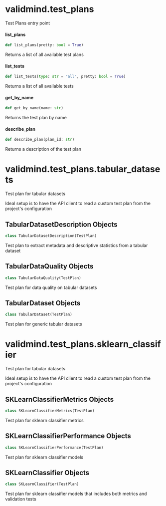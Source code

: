 <a id="validmind.test_plans"></a>

# validmind.test\_plans

Test Plans entry point

<a id="validmind.test_plans.list_plans"></a>

#### list\_plans

```python
def list_plans(pretty: bool = True)
```

Returns a list of all available test plans

<a id="validmind.test_plans.list_tests"></a>

#### list\_tests

```python
def list_tests(type: str = "all", pretty: bool = True)
```

Returns a list of all available tests

<a id="validmind.test_plans.get_by_name"></a>

#### get\_by\_name

```python
def get_by_name(name: str)
```

Returns the test plan by name

<a id="validmind.test_plans.describe_plan"></a>

#### describe\_plan

```python
def describe_plan(plan_id: str)
```

Returns a description of the test plan

<a id="validmind.test_plans.tabular_datasets"></a>

# validmind.test\_plans.tabular\_datasets

Test plan for tabular datasets

Ideal setup is to have the API client to read a
custom test plan from the project's configuration

<a id="validmind.test_plans.tabular_datasets.TabularDatasetDescription"></a>

## TabularDatasetDescription Objects

```python
class TabularDatasetDescription(TestPlan)
```

Test plan to extract metadata and descriptive
statistics from a tabular dataset

<a id="validmind.test_plans.tabular_datasets.TabularDataQuality"></a>

## TabularDataQuality Objects

```python
class TabularDataQuality(TestPlan)
```

Test plan for data quality on tabular datasets

<a id="validmind.test_plans.tabular_datasets.TabularDataset"></a>

## TabularDataset Objects

```python
class TabularDataset(TestPlan)
```

Test plan for generic tabular datasets

<a id="validmind.test_plans.sklearn_classifier"></a>

# validmind.test\_plans.sklearn\_classifier

Test plan for tabular datasets

Ideal setup is to have the API client to read a
custom test plan from the project's configuration

<a id="validmind.test_plans.sklearn_classifier.SKLearnClassifierMetrics"></a>

## SKLearnClassifierMetrics Objects

```python
class SKLearnClassifierMetrics(TestPlan)
```

Test plan for sklearn classifier metrics

<a id="validmind.test_plans.sklearn_classifier.SKLearnClassifierPerformance"></a>

## SKLearnClassifierPerformance Objects

```python
class SKLearnClassifierPerformance(TestPlan)
```

Test plan for sklearn classifier models

<a id="validmind.test_plans.sklearn_classifier.SKLearnClassifier"></a>

## SKLearnClassifier Objects

```python
class SKLearnClassifier(TestPlan)
```

Test plan for sklearn classifier models that includes
both metrics and validation tests

